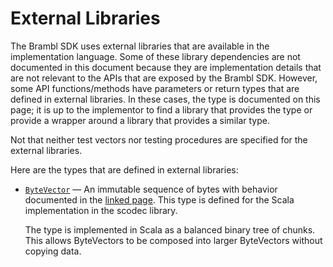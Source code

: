 # External Libraries

The Brambl SDK uses external libraries that are available in the implementation language. Some of these library
dependencies are not documented in this document because they are implementation details that are not relevant to the
APIs that are exposed by the Brambl SDK. However, some API functions/methods have parameters or return types that are
defined in external libraries. In these cases, the type is documented on this page; it is up to the implementor to find
a library that provides the type or provide a wrapper around a library that provides a similar type.

Not that neither test vectors nor testing procedures are specified for the external libraries.

Here are the types that are defined in external libraries:

* [`ByteVector`](/docs/Modules/Common/External%20Libraries/ByteVector) — An immutable sequence of bytes with behavior
  documented in the [linked page](/docs/Modules/Common/External%20Libraries/ByteVector).
  This type is defined for the Scala implementation in the scodec
  library.<br/>

  The type is implemented in Scala as a balanced binary tree of chunks. This allows ByteVectors to be composed into
  larger ByteVectors without copying data.
